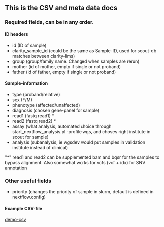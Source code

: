## This is the CSV and meta data docs


### Required fields, can be in any order.

#### ID headers
* id (ID of sample)
* clarity_sample_id (could be the same as Sample-ID, used for scout-db matches between clarity-lims)
* group (group/family name. Changed when samples are rerun)
* mother (id of mother, empty if single or not proband)
* father (id of father, empty if single or not proband)

#### Sample-information
* type (proband/relative)
* sex (F/M)
* phenotype (affected/unaffected)
* diagnosis (chosen gene-panel for sample)
* read1 (fastq read1) *
* read2 (fastq read2) *
* assay (what analysis, automated choice through start_nextflow_analysis.pl -profile wgs, and choses right institute in scout for sample)
* analysis (subanalysis, ie wgsdev would put samples in validation institute instead of clinical)

"*" read1 and read2 can be supplemented bam and bqsr for the samples to bypass alignment. Also somewhat works for vcfs (vcf + idx) for SNV annotation

### Other useful fields

* priority (changes the priority of sample in slurm, default is defined in nextflow.config)

#### Example CSV-file

[demo-csv](demo/0003-01.csv)
